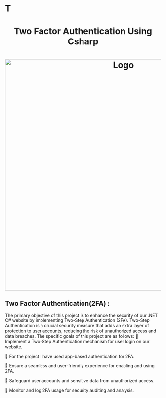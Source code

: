 # T

<h1 align="center" >Two Factor Authentication Using Csharp</h1>


<h1 align="center" ><img src="https://github.com/MANISH-SAHANI/Two-Factor-Authentication-Using-Csharp/assets/91081774/7b06bb10-4c8c-4a21-b5e7-d00a33992698" alt="Logo" width="750" /></h1>


<h2>Two Factor Authentication(2FA) :  </h2> 

The primary objective of this project is to enhance the security of our .NET C# website by implementing Two-Step Authentication (2FA). Two-Step Authentication is a crucial security measure that adds an extra layer of protection to user accounts, reducing the risk of unauthorized access and data breaches. The specific goals of this project are as follows:
 Implement a Two-Step Authentication mechanism for user login on our website.

 For the project I have used app-based authentication for 2FA.

 Ensure a seamless and user-friendly experience for enabling and using 2FA.

 Safeguard user accounts and sensitive data from unauthorized access.

 Monitor and log 2FA usage for security auditing and analysis.
